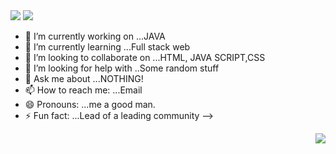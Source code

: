 

<img src="https://see.fontimg.com/api/renderfont4/GOY4Z/eyJyIjoiZnMiLCJoIjoxMDAsInciOjEyNTAsImZzIjo4MCwiZmdjIjoiIzE4MTcxNyIsImJnYyI6IiMzNTNENEIiLCJ0IjoxfQ/SGV5IHRoZXJlLg/fundays.png">

<img src="https://ibb.co/d6xVmhC">



- 🔭 I’m currently working on ...JAVA
- 🌱 I’m currently learning ...Full stack web
- 👯 I’m looking to collaborate on ...HTML, JAVA SCRIPT,CSS
- 🤔 I’m looking for help with ..Some random stuff
- 💬 Ask me about ...NOTHING!
- 📫 How to reach me: ...Email
- 😄 Pronouns: ...me a good man.
- ⚡ Fun fact: ...Lead of a leading community
-->


<img align="right" src="https://komarev.com/ghpvc/?username=your-github-Divyansh-Singhal&style=flat-square&color=232323">

